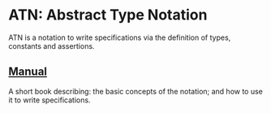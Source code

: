 # ATN: Abstract Type Notation

ATN is a notation to write specifications via the definition of types, constants and assertions.

## [Manual](./Manual)

A short book describing: the basic concepts of the notation; and how to use it to write specifications.
